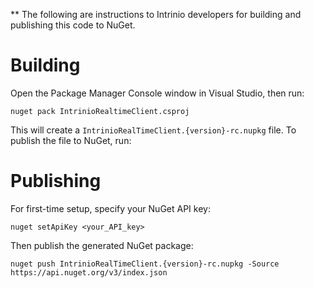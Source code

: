 ** The following are instructions to Intrinio developers for building and publishing this code to NuGet.

# Building

Open the Package Manager Console window in Visual Studio, then run:

```
nuget pack IntrinioRealtimeClient.csproj
```

This will create a `IntrinioRealTimeClient.{version}-rc.nupkg` file. To publish the file to NuGet, run:

# Publishing

For first-time setup, specify your NuGet API key:

```
nuget setApiKey <your_API_key>
```

Then publish the generated NuGet package:

```
nuget push IntrinioRealTimeClient.{version}-rc.nupkg -Source https://api.nuget.org/v3/index.json
```
